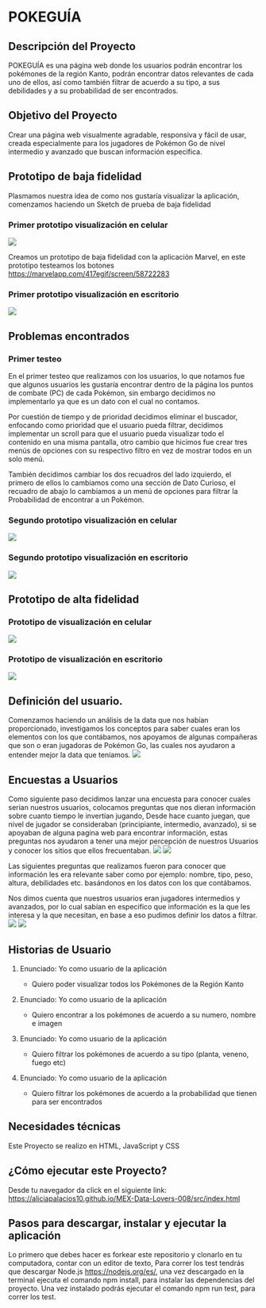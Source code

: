 # POKEGUÍA

## Descripción del Proyecto
POKEGUÍA es una página web donde los usuarios podrán encontrar los pokémones de la región Kanto, podrán encontrar datos relevantes de cada uno de ellos, así como también filtrar de acuerdo a su tipo, a sus debilidades y a su probabilidad de ser encontrados.

## Objetivo del Proyecto

Crear una página web visualmente agradable, responsiva y fácil de usar, creada especialmente para los jugadores de Pokémon Go de nivel intermedio y avanzado que buscan información especifica.

## Prototipo de baja fidelidad
Plasmamos nuestra idea de como nos gustaría visualizar la aplicación, comenzamos haciendo un Sketch de prueba de baja fidelidad

### Primer prototipo visualización en celular
<img src="img-readme/prototipo-baja-cel.png">

Creamos un prototipo de baja fidelidad con la aplicación Marvel, en este prototipo testeamos los botones https://marvelapp.com/417egjf/screen/58722283

### Primer prototipo visualización en escritorio
<img src="img-readme/prototipo-baja-escritorio.png">

## Problemas encontrados

### Primer testeo
En el primer testeo que realizamos con los usuarios, lo que notamos fue que algunos usuarios les gustaría encontrar dentro de la página los puntos de combate (PC) de cada Pokémon, sin embargo decidimos no implementarlo ya que es un dato con el cual no contamos. 

Por cuestión de tiempo y de prioridad decidimos eliminar el buscador, enfocando como prioridad que el usuario pueda filtrar, decidimos implementar un scroll para que el usuario pueda visualizar todo el contenido en una misma pantalla, otro cambio que hicimos fue crear tres menús de opciones con su respectivo filtro en vez de mostrar todos en un solo menú.

También decidimos cambiar los dos recuadros del lado izquierdo, el primero de ellos lo cambiamos como una sección de Dato Curioso, el recuadro de abajo lo cambiamos a un menú de opciones para filtrar la Probabilidad de encontrar a un Pokémon.

### Segundo prototipo visualización en celular
<img src="img-readme/prototipo-baja-cel-2.png">

### Segundo prototipo visualización en escritorio
<img src="img-readme/prototipo-baja-escritorio-2.png">

## Prototipo de alta fidelidad

### Prototipo de visualización en celular
<img src="img-readme/prototipo-alta-cel.png">

### Prototipo de visualización en escritorio
<img src="img-readme/prototipo-alta-escritorio.png">

## Definición del usuario.

Comenzamos haciendo un análisis de la data que nos habían proporcionado, investigamos los conceptos para saber cuales eran los elementos con los que contábamos, nos apoyamos de algunas compañeras que son o eran jugadoras de Pokémon Go, las cuales nos ayudaron a entender mejor la data que teníamos.
<img src=img-readme/tabla1.png>

## Encuestas a Usuarios

Como siguiente paso decidimos lanzar una encuesta para conocer cuales serian nuestros usuarios, colocamos preguntas que nos dieran información sobre cuanto tiempo le invertían jugando, Desde hace cuanto juegan, que nivel de jugador se consideraban (principiante, intermedio, avanzado), si se apoyaban de alguna pagina web para encontrar información, estas preguntas nos ayudaron a tener una mejor percepción de nuestros Usuarios y conocer los sitios que ellos frecuentaban.
<img src=img-readme/tabla-cuanto-juegas.png>
<img src=img-readme/tabla.paginas.png>

Las siguientes preguntas que realizamos fueron para conocer que información les era relevante saber como por ejemplo: nombre, tipo, peso, altura, debilidades etc. basándonos en los datos con los que contábamos.

Nos dimos cuenta que nuestros usuarios eran jugadores intermedios y avanzados, por lo cual sabían en especifico que información es la que les interesa y la que necesitan, en base a eso pudimos definir los datos a filtrar. 
<img src=img-readme/tabla-Nivel-Jugador.png>
<img src=img-readme/tabla-Clasificacion.png>

## Historias de Usuario

1. Enunciado: Yo como usuario de la aplicación

     - Quiero poder visualizar todos los Pokémones de la Región Kanto 

2. Enunciado: Yo como usuario de la aplicación

    - Quiero encontrar a los pokémones de acuerdo a su numero, nombre e imagen

3. Enunciado: Yo como usuario de la aplicación 

    - Quiero filtrar los pokémones de acuerdo a su tipo (planta, veneno, fuego etc)

4. Enunciado: Yo como usuario de la aplicación

    - Quiero filtrar los pokémones de acuerdo a la probabilidad que tienen para ser encontrados

## Necesidades técnicas

Este Proyecto se realizo en HTML, JavaScript y CSS

## ¿Cómo ejecutar este Proyecto?

Desde tu navegador da click en el siguiente link: https://aliciapalacios10.github.io/MEX-Data-Lovers-008/src/index.html

## Pasos para descargar, instalar y ejecutar la aplicación

Lo primero que debes hacer es forkear este repositorio y clonarlo en tu computadora, contar con un editor de texto, Para correr los test tendrás que descargar Node.js https://nodejs.org/es/, una vez descargado en la terminal ejecuta el comando npm install, para instalar las dependencias del proyecto. Una vez instalado podrás ejecutar el comando npm run test, para correr los test.


